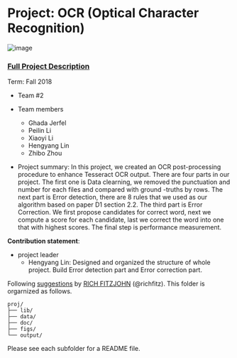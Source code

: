 # Project: OCR (Optical Character Recognition) 

![image](figs/intro.png)

### [Full Project Description](doc/project4_desc.md)

Term: Fall 2018

+ Team #2
+ Team members
	+ Ghada Jerfel 
	+ Peilin Li
	+ Xiaoyi Li
	+ Hengyang Lin
	+ Zhibo Zhou

+ Project summary: In this project, we created an OCR post-processing procedure to enhance Tesseract OCR output. There are four parts in our project. The first one is Data clearning, we removed the punctuation and number for each files and compared with ground -truths by rows. The next part is Error detection, there are 8 rules that we used as our algorithm based on paper D1 section 2.2. The third part is Error Correction. We first propose candidates for correct word, next we compute a score for each candidate, last we correct the word into one that with highest scores. The final step is performance measurement.
	
**Contribution statement**: 
+ project leader
  + Hengyang Lin: Designed and organized the structure of whole project. Build Error detection part and Error correction part.
  
  


Following [suggestions](http://nicercode.github.io/blog/2013-04-05-projects/) by [RICH FITZJOHN](http://nicercode.github.io/about/#Team) (@richfitz). This folder is orgarnized as follows.

```
proj/
├── lib/
├── data/
├── doc/
├── figs/
└── output/
```

Please see each subfolder for a README file.
